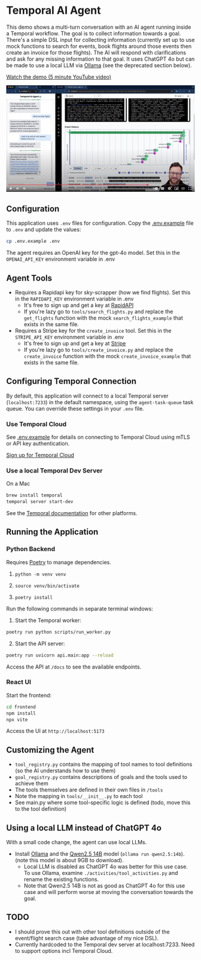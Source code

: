 # Temporal AI Agent

This demo shows a multi-turn conversation with an AI agent running inside a Temporal workflow. The goal is to collect information towards a goal. There's a simple DSL input for collecting information (currently set up to use mock functions to search for events, book flights around those events then create an invoice for those flights). The AI will respond with clarifications and ask for any missing information to that goal. It uses ChatGPT 4o but can be made to use a local LLM via [Ollama](https://ollama.com) (see the deprecated section below).

[Watch the demo (5 minute YouTube video)](https://www.youtube.com/watch?v=GEXllEH2XiQ)

[![Watch the demo](./agent-youtube-screenshot.jpeg)](https://www.youtube.com/watch?v=GEXllEH2XiQ)

## Configuration

This application uses `.env` files for configuration. Copy the [.env.example](.env.example) file to `.env` and update the values:

```bash
cp .env.example .env
```

The agent requires an OpenAI key for the gpt-4o model. Set this in the `OPENAI_API_KEY` environment variable in .env

## Agent Tools
* Requires a Rapidapi key for sky-scrapper (how we find flights). Set this in the `RAPIDAPI_KEY` environment variable in .env
    * It's free to sign up and get a key at [RapidAPI](https://rapidapi.com/apiheya/api/sky-scrapper)
    * If you're lazy go to `tools/search_flights.py` and replace the `get_flights` function with the mock `search_flights_example` that exists in the same file.
* Requires a Stripe key for the `create_invoice` tool. Set this in the `STRIPE_API_KEY` environment variable in .env
    * It's free to sign up and get a key at [Stripe](https://stripe.com/)
    * If you're lazy go to `tools/create_invoice.py` and replace the `create_invoice` function with the mock `create_invoice_example` that exists in the same file.

## Configuring Temporal Connection

By default, this application will connect to a local Temporal server (`localhost:7233`) in the default namespace, using the `agent-task-queue` task queue. You can override these settings in your `.env` file.

### Use Temporal Cloud

See [.env.example](.env.example) for details on connecting to Temporal Cloud using mTLS or API key authentication.

[Sign up for Temporal Cloud](https://temporal.io/get-cloud)

### Use a local Temporal Dev Server

On a Mac
```bash
brew install temporal
temporal server start-dev
```
See the [Temporal documentation](https://learn.temporal.io/getting_started/python/dev_environment/) for other platforms.


## Running the Application

### Python Backend

Requires [Poetry](https://python-poetry.org/) to manage dependencies.

1. `python -m venv venv`

2. `source venv/bin/activate`

3. `poetry install`

Run the following commands in separate terminal windows:

1. Start the Temporal worker:
```bash
poetry run python scripts/run_worker.py
```

2. Start the API server:
```bash
poetry run uvicorn api.main:app --reload
```
Access the API at `/docs` to see the available endpoints.

### React UI
Start the frontend:
```bash
cd frontend
npm install
npx vite
```
Access the UI at `http://localhost:5173`

## Customizing the Agent
- `tool_registry.py` contains the mapping of tool names to tool definitions (so the AI understands how to use them)
- `goal_registry.py` contains descriptions of goals and the tools used to achieve them
- The tools themselves are defined in their own files in `/tools`
- Note the mapping in `tools/__init__.py` to each tool
- See main.py where some tool-specific logic is defined (todo, move this to the tool definition)

## Using a local LLM instead of ChatGPT 4o
With a small code change, the agent can use local LLMs.
* Install [Ollama](https://ollama.com) and the [Qwen2.5 14B](https://ollama.com/library/qwen2.5) model (`ollama run qwen2.5:14b`). (note this model is about 9GB to download).
  * Local LLM is disabled as ChatGPT 4o was better for this use case. To use Ollama, examine `./activities/tool_activities.py` and rename the existing functions.
  * Note that Qwen2.5 14B is not as good as ChatGPT 4o for this use case and will perform worse at moving the conversation towards the goal.

## TODO
- I should prove this out with other tool definitions outside of the event/flight search case (take advantage of my nice DSL).
- Currently hardcoded to the Temporal dev server at localhost:7233. Need to support options incl Temporal Cloud.
